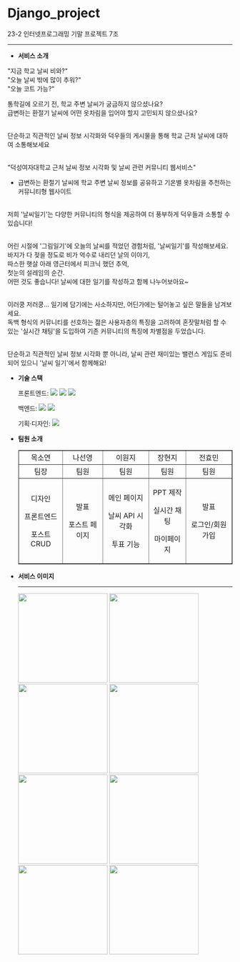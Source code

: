# Django_project
23-2 인터넷프로그래밍 기말 프로젝트 7조
<hr>

- **서비스 소개**

"지금 학교 날씨 비와?" <br>
"오늘 날씨 밖에 많이 추워?" <br>
"오늘 코트 가능?" <br>

통학길에 오르기 전, 학교 주변 날씨가 궁금하지 않으셨나요? <br>
급변하는 환절기 날씨에 어떤 옷차림을 입어야 할지 고민되지 않으셨나요? <br><br>

단순하고 직관적인 날씨 정보 시각화와 덕우들의 게시물을 통해 학교 근처 날씨에 대하여 소통해보세요 <br><br>

"덕성여자대학교 근처 날씨 정보 시각화 및 날씨 관련 커뮤니티 웹서비스" <br>
  - 급변하는 환절기 날씨에 학교 주변 날씨 정보를 공유하고 기온별 옷차림을 추천하는 커뮤니티형 웹사이트 <br><br>

저희 '날씨일기'는 다양한 커뮤니티의 형식을 제공하여 더 풍부하게 덕우들과 소통할 수 있습니다! <br><br>

어린 시절에 '그림일기'에 오늘의 날씨를 적었던 경험처럼, '날씨일기'를 작성해보세요. <br>
바지가 다 젖을 정도로 비가 억수로 내리던 날의 이야기, <br>
따스한 햇살 아래 영근터에서 피크닉 했던 추억, <br>
첫눈의 설레임의 순간. <br>
어떤 것도 좋습니다! 날씨에 대한 일기를 작성하고 함께 나누어보아요~ <br><br>

이러쿵 저러쿵... 일기에 담기에는 사소하지만, 어딘가에는 털어놓고 싶은 말들을 남겨보세요. <br>
독백 형식의 커뮤니티를 선호하는 젊은 사용자층의 특징을 고려하여 혼잣말처럼 할 수 있는 '실시간 채팅'을 도입하여 기존 커뮤니티의 특징에 차별점을 두었습니다. <br><br>

단순하고 직관적인 날씨 정보 시각화 뿐 아니라, 날씨 관련 재미있는 밸런스 게임도 준비되어 있으니 '날씨 일기'에서 함께해요! <br>


- **기술 스택**

  <span>프론트엔드: </span> <img src="https://img.shields.io/badge/html-E34F26?style=for-the-badge&logo=html5&logoColor=white"> <img src="https://img.shields.io/badge/css-1572B6?style=for-the-badge&logo=css3&logoColor=white"> <img src="https://img.shields.io/badge/javascript-F7DF1E?style=for-the-badge&logo=javascript&logoColor=black">

  <span>백엔드: </span><img src="https://img.shields.io/badge/python-3776AB?style=for-the-badge&logo=python&logoColor=white"> <img src="https://img.shields.io/badge/django-092E20?style=for-the-badge&logo=Django&logoColor=white">

  <span>기획·디자인: </span> <img src="https://img.shields.io/badge/figma-F24E1E?style=for-the-badge&logo=figma&logoColor=white">

- **팀원 소개**
  <table border="" cellspacing="0" cellpadding="0" width="100%">
  <tr width="100%">
  <td align="center">목소연</a></td>
  <td align="center">나선영</a></td>
  <td  align="center">이원지</a></td>
  <td align="center">장현지</a></td>
  <td align="center">전효민</a></td>
  </tr>
  
  <tr width="100%">
  <td  align="center">팀장</td>
  <td  align="center">팀원</td>
  <td  align="center">팀원</td>
  <td  align="center">팀원</td>
  <td  align="center">팀원</td>
     </tr>
      <tr width="100%">
          <td  align="center"><p>디자인</p><p>프론트엔드</p><p>포스트 CRUD</p></td>
          <td  align="center"><p>발표</p><p>포스트 페이지</p><p> </p></td>
          <td  align="center"><p>메인 페이지</p><p>날씨 API 시각화</p><p>투표 기능</p></td>
          <td  align="center"><p>PPT 제작</p><p>실시간 채팅</p><p>마이페이지</p></td>
          <td  align="center"><p>발표</p><p>로그인/회원가입</p><p> </p></td>
     </tr>
  </table>

- **서비스 이미지**
  <hr>
  <img src="https://github.com/finalprj-7/Django_project/assets/126389940/32dc21b8-172b-496c-8079-a7468e1f07f3" width="200"/>
  <img src="https://github.com/finalprj-7/Django_project/assets/126389940/4bad993a-0481-485d-901c-6c1c82c0d8aa" width="200"/> <br>

  <img src="https://github.com/finalprj-7/Django_project/assets/126389940/a35e501f-c033-4691-aea9-3cd76893b748" width="200"/>
  <img src="https://github.com/finalprj-7/Django_project/assets/126389940/bf5f893f-55eb-4a8a-82a0-7fc2592e3113" width="200"/> <br>

  <img src="https://github.com/finalprj-7/Django_project/assets/126389940/f8432a8f-0da8-4978-96e0-98359d219b8d" width="200"/>
  <img src="https://github.com/finalprj-7/Django_project/assets/126389940/655c2553-9dea-4ae1-9df3-590c91bc69a2" width="200"/>
  <img src="https://github.com/finalprj-7/Django_project/assets/126389940/fc07f251-ff58-422f-8697-7554576f4ce7" width="200"/>
  <img src="https://github.com/finalprj-7/Django_project/assets/126389940/da6a2d04-0230-4bb9-9fe6-f2f34e299983" width="200"/>



